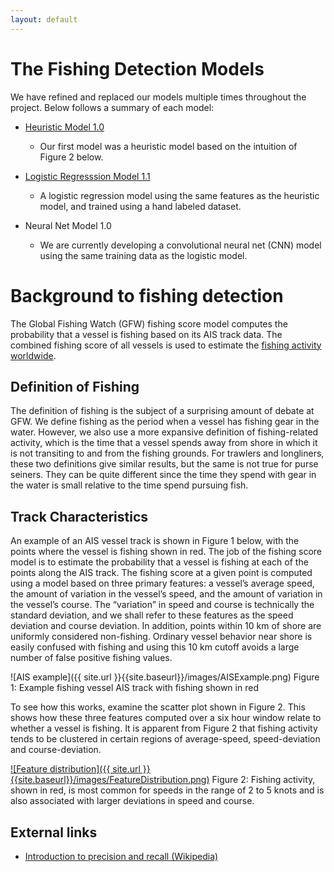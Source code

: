 ```yaml
---
layout: default
---
```


# The Fishing Detection Models
We have refined and replaced our models multiple times throughout the
project. Below follows a summary of each model:

* [Heuristic Model 1.0](fishing__heuristic_1_0.html)
  * Our first model was a heuristic model based on the intuition of Figure 2 below.

* [Logistic Regresssion Model 1.1](fishing__logistic_1_1.html)
  * A logistic regression model using the same features as the
    heuristic model, and trained using a hand labeled dataset.

* Neural Net Model 1.0
  * We are currently developing a convolutional neural net (CNN) model
    using the same training data as the logistic model.

# Background to fishing detection
The Global Fishing Watch (GFW) fishing score model computes the
probability that a vessel is fishing based on its AIS track data. The
combined fishing score of all vessels is used to estimate the [fishing
activity worldwide](effort.html).

## Definition of Fishing
The definition of fishing is the subject of a surprising amount of
debate at GFW. We define fishing as the period when a vessel has
fishing gear in the water. However, we also use a more expansive
definition of fishing-related activity, which is the time that a
vessel spends away from shore in which it is not transiting to and
from the fishing grounds. For trawlers and longliners, these two
definitions give similar results, but the same is not true for purse
seiners. They can be quite different since the time they spend with
gear in the water is small relative to the time spend pursuing fish.

## Track Characteristics
An example of an AIS vessel track is shown in Figure 1 below, with the
points where the vessel is fishing shown in red. The job of the
fishing score model is to estimate the probability that a vessel is
fishing at each of the points along the AIS track. The fishing score
at a given point is computed using a model based on three primary
features: a vessel’s average speed, the amount of variation in the
vessel’s speed, and the amount of variation in the vessel’s course.
The “variation” in speed and course is technically the standard
deviation, and we shall refer to these features as the speed deviation
and course deviation. In addition, points within 10 km of shore are
uniformly considered non-fishing. Ordinary vessel behavior near shore
is easily confused with fishing and using this 10 km cutoff avoids a
large number of false positive fishing values.

![AIS example]({{ site.url }}{{site.baseurl}}/images/AISExample.png) 
Figure 1: Example fishing vessel AIS track with fishing shown in red

To see how this works, examine the scatter plot shown in Figure 2.
This shows how these three features computed over a six hour window
relate to whether a vessel is fishing. It is apparent from Figure 2
that fishing activity tends to be clustered in certain regions of
average-speed, speed-deviation and course-deviation.

[![Feature distribution]({{ site.url }}{{site.baseurl}}/images/FeatureDistribution.png)](https://github.com/GlobalFishingWatch/vessel-scoring/blob/master/notebooks/Documentation-Figures.ipynb)
Figure 2: Fishing activity, shown in red, is most common for speeds in
the range of 2 to 5 knots and is also associated with larger deviations in
speed and course.

## External links
* [Introduction to precision and recall (Wikipedia)](https://en.wikipedia.org/wiki/Precision_and_recall)
